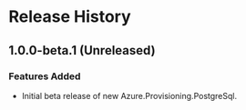 # Release History

## 1.0.0-beta.1 (Unreleased)

### Features Added

- Initial beta release of new Azure.Provisioning.PostgreSql.